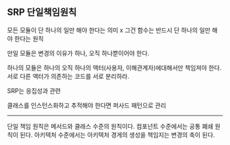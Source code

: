 ## SRP 단일책임원칙

모든 모듈이 단 하나의 일만 해야 한다는 의미 x
그건 함수는 반드시 단 하나의 일만 해야 한다는 원칙

만일 모듈은 변경의 이유가 하나, 오직 하나뿐이어야 한다.

하나의 모듈은 하나의 오직 하나의 액터(사용자, 이해관계자)에대해서만 책임져야 한다. 서로 다른 액터가 의존하는 코드를 서로 분리하라.

SRP는 응집성과 관련

클래스를 인스턴스화하고 추적해야 한다면 퍼사드 패턴으로 관리

---

단일 책임 원칙은 메서드와 클래스 수준의 원칙이다. 컴포넌트 수준에서는 공통 폐쇄 원칙이 된다. 아키텍처 수준에서는 아키텍처 경게의 생성을 책임지는 변경의 축이 된다.
